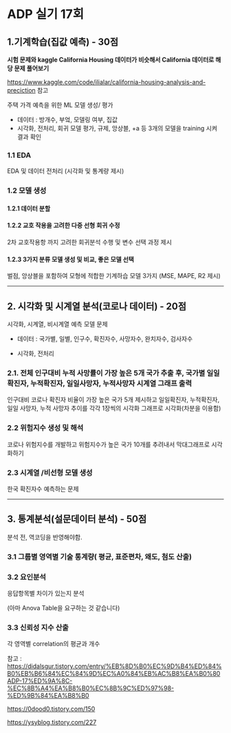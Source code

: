 # ADP 실기 17회

## 1.기계학습(집값 예측) - 30점

**시험 문제와 kaggle California Housing 데이터가 비슷해서 California 데이터로 해당 문제 풀어보기**

https://www.kaggle.com/code/ilialar/california-housing-analysis-and-preciction 참고

주택 가격 예측을 위한 ML 모델 생성/ 평가

- 데이터 : 방개수, 부엌, 모델링 여부, 집값
- 시각화, 전처리, 회귀 모델 평가, 규제, 앙상블, +a 등 3개의 모델을 training 시켜 결과 확인

### 1.1 EDA

EDA 및 데이터 전처리 (시각화 및 통계량 제시)



### 1.2  모델 생성

####   1.2.1  데이터 분할

####  1.2.2  교호 작용을 고려한 다중 선형 회귀 수정

 2차 교호작용항 까지 고려한 회귀분석 수행 및 변수 선택 과정 제시

####  1.2.3   3가지 분류 모델 생성 및 비교, 좋은 모델 선택

벌점, 앙상블을 포함하여 모형에 적합한 기계하습 모델 3가지 (MSE, MAPE, R2 제시)





------


## 2. 시각화 및 시계열 분석(코로나 데이터) - 20점

시각화, 시계열, 비시계열 예측 모델 문제

- 데이터 : 국가별, 일별, 인구수, 확진자수, 사망자수, 완치자수, 검사자수

- 시각화, 전처리

  

### 2.1. 전체 인구대비 누적 사망률이 가장 높은 5개 국가 추출 후, 국가별 일일확진자, 누적확진자, 일일사망자, 누적사망자 시계열 그래프 출력

인구대비 코로나 확진자 비율이 가장 높은 국가 5개 제시하고 일일확진자, 누적확진자, 일일 사망자, 누적 사망자 추이를 각각 1장씩의 시각화 그래프로 시각화(차분을 이용함)

### 2.2 위험지수 생성 및 해석

코로나 위험지수를 개발하고 위험지수가 높은 국가 10개를 추려내서 막대그래프로 시각화하기

### 2.3 시계열 /비선형 모델 생성

한국 확진자수 예측하는 문제





------


## 3. 통계분석(설문데이터 분석) - 50점

분석 전, 역코딩을 반영해야함.

### 3.1 그룹별 영역별 기술 통계량( 평균, 표준편차, 왜도, 첨도 산출)

### 3.2 요인분석

응답항목별 차이가 있는지 분석

(아마 Anova Table을 요구하는 것 같습니다)

### 3.3 신뢰성 지수 산출

각 영역별 correlation의 평균과 개수

참고 : https://didalsgur.tistory.com/entry/%EB%8D%B0%EC%9D%B4%ED%84%B0%EB%B6%84%EC%84%9D%EC%A0%84%EB%AC%B8%EA%B0%80ADP-17%ED%9A%8C-%EC%8B%A4%EA%B8%B0%EC%8B%9C%ED%97%98-%ED%9B%84%EA%B8%B0

https://0dood0.tistory.com/150

https://ysyblog.tistory.com/227



